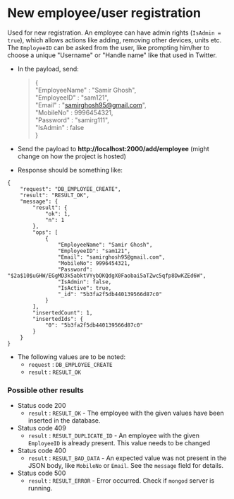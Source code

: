 # New employee/user registration

Used for new registration. An employee can have admin rights (`IsAdmin = true`), which allows actions like adding, removing other devices, units etc.  
The `EmployeeID` can be asked from the user, like prompting him/her to choose a unique "Username" or "Handle name" like that used in Twitter. 
   
 - In the payload, send:
	 >{  
     	"EmployeeName" : "Samir Ghosh",  
     	"EmployeeID" : "sam121",  
     	"Email" : "samirghosh95@gmail.com",  
     	"MobileNo" : 9996454321,  
     	"Password" : "samirg111",  
     	"IsAdmin" : false  
     }  
     
 - Send the payload to **http://localhost:2000/add/employee** (might change on how the project is hosted)
	 
 - Response should be something like:
 ```
 {
     "request": "DB_EMPLOYEE_CREATE",
     "result": "RESULT_OK",
     "message": {
         "result": {
             "ok": 1,
             "n": 1
         },
         "ops": [
             {
                 "EmployeeName": "Samir Ghosh",
                 "EmployeeID": "sam121",
                 "Email": "samirghosh95@gmail.com",
                 "MobileNo": 9996454321,
                 "Password": "$2a$10$uGHW/EGgMD3k5abktVYybOKQdgX0Faobai5aTZwc5qfp8DwKZEd6W",
                 "IsAdmin": false,
                 "IsActive": true,
                 "_id": "5b3fa2f5db440139566d87c0"
             }
         ],
         "insertedCount": 1,
         "insertedIds": {
             "0": "5b3fa2f5db440139566d87c0"
         }
     }
 }
 ```
- The following values are to be noted:
    - `request` : `DB_EMPLOYEE_CREATE`
    - `result` : `RESULT_OK`

### Possible other results

- Status code 200  
    - `result` : `RESULT_OK` - The employee with the given values have been inserted in the database. 
- Status code 409  
    - `result` : `RESULT_DUPLICATE_ID` - An employee with the given `EmployeeID` is already present. This value needs to be changed  
- Status code 400
    - `result` : `RESULT_BAD_DATA` - An expected value was not present in the JSON body, like `MobileNo` or `Email`. See the `message` field for details.
- Status code 500
    - `result` : `RESULT_ERROR` - Error occurred. Check if `mongod` server is running.